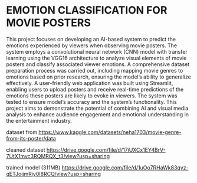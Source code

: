 # EMOTION CLASSIFICATION FOR MOVIE POSTERS 

This project focuses on developing an AI-based system to predict the emotions experienced by viewers when observing movie posters. The system employs a convolutional neural network (CNN) model with transfer learning using the VGG16 architecture to analyze visual elements of movie posters and classify associated viewer emotions. A comprehensive dataset preparation process was carried out, including mapping movie genres to emotions based on prior research, ensuring the model’s ability to generalize effectively. A user-friendly web application was built using Streamlit, enabling users to upload posters and receive real-time predictions of the emotions these posters are likely to evoke in viewers. The system was tested to ensure model’s accuracy and the system’s functionality. This project aims to demonstrate the potential of combining AI and visual media analysis to enhance audience engagement and emotional understanding in the entertainment industry.

dataset from https://www.kaggle.com/datasets/neha1703/movie-genre-from-its-poster/data

cleaned dataset https://drive.google.com/file/d/17iUXCx1EY4BrV-7UtX1mvc3RQMRQX_t3/view?usp=sharing

trained model (311MB) https://drive.google.com/file/d/1uOo7RHaWk83qvz-qETJoijmRiy0I8RCQ/view?usp=sharing
